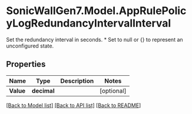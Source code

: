# SonicWallGen7.Model.AppRulePolicyLogRedundancyIntervalInterval
Set the redundancy interval in seconds. * Set to null or {} to represent  an unconfigured state.

## Properties

Name | Type | Description | Notes
------------ | ------------- | ------------- | -------------
**Value** | **decimal** |  | [optional] 

[[Back to Model list]](../README.md#documentation-for-models) [[Back to API list]](../README.md#documentation-for-api-endpoints) [[Back to README]](../README.md)

